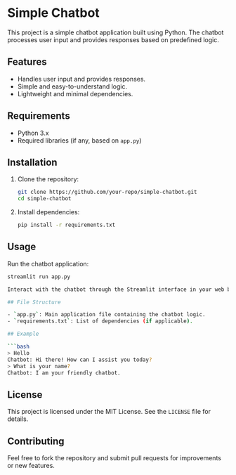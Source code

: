 # Simple Chatbot

This project is a simple chatbot application built using Python. The chatbot processes user input and provides responses based on predefined logic.

## Features

- Handles user input and provides responses.
- Simple and easy-to-understand logic.
- Lightweight and minimal dependencies.

## Requirements

- Python 3.x
- Required libraries (if any, based on `app.py`)

## Installation

1. Clone the repository:
    ```bash
    git clone https://github.com/your-repo/simple-chatbot.git
    cd simple-chatbot
    ```

2. Install dependencies:
    ```bash
    pip install -r requirements.txt
    ```

## Usage

Run the chatbot application:
```bash
streamlit run app.py

Interact with the chatbot through the Streamlit interface in your web browser.

## File Structure

- `app.py`: Main application file containing the chatbot logic.
- `requirements.txt`: List of dependencies (if applicable).

## Example

```bash
> Hello
Chatbot: Hi there! How can I assist you today?
> What is your name?
Chatbot: I am your friendly chatbot.
```

## License

This project is licensed under the MIT License. See the `LICENSE` file for details.

## Contributing

Feel free to fork the repository and submit pull requests for improvements or new features.  
